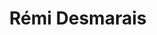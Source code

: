 ---
title: Rémi Desmarais
collection: members
layout: member.html
image: Rémi Desmarais.jpg
url: remi-desmarais
---